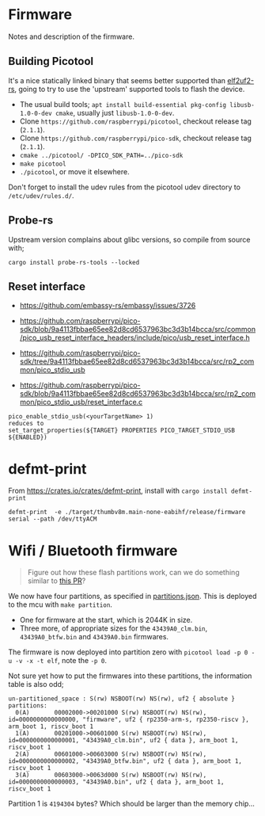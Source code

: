 # Firmware

Notes and description of the firmware.

## Building Picotool
It's a nice statically linked binary that seems better supported than [elf2uf2-rs](https://github.com/JoNil/elf2uf2-rs),
going to try to use the 'upstream' supported tools to flash the device.

- The usual build tools; `apt install build-essential pkg-config libusb-1.0-0-dev cmake`, usually just `libusb-1.0-0-dev`.
- Clone `https://github.com/raspberrypi/picotool`, checkout release tag (`2.1.1`).
- Clone `https://github.com/raspberrypi/pico-sdk`, checkout release tag (`2.1.1`).
- `cmake ../picotool/ -DPICO_SDK_PATH=../pico-sdk`
- `make picotool`
- `./picotool`, or move it elsewhere.

Don't forget to install the udev rules from the picotool udev directory to `/etc/udev/rules.d/`.

## Probe-rs
Upstream version complains about glibc versions, so compile from source with;
```
cargo install probe-rs-tools --locked
```

## Reset interface
- https://github.com/embassy-rs/embassy/issues/3726
- https://github.com/raspberrypi/pico-sdk/blob/9a4113fbbae65ee82d8cd6537963bc3d3b14bcca/src/common/pico_usb_reset_interface_headers/include/pico/usb_reset_interface.h
- https://github.com/raspberrypi/pico-sdk/tree/9a4113fbbae65ee82d8cd6537963bc3d3b14bcca/src/rp2_common/pico_stdio_usb

- https://github.com/raspberrypi/pico-sdk/blob/9a4113fbbae65ee82d8cd6537963bc3d3b14bcca/src/rp2_common/pico_stdio_usb/reset_interface.c

```
pico_enable_stdio_usb(<yourTargetName> 1)
reduces to
set_target_properties(${TARGET} PROPERTIES PICO_TARGET_STDIO_USB ${ENABLED})

```

# defmt-print


From https://crates.io/crates/defmt-print, install with `cargo install defmt-print`

```
defmt-print  -e ./target/thumbv8m.main-none-eabihf/release/firmware serial --path /dev/ttyACM
```

# Wifi / Bluetooth firmware

> Figure out how these flash partitions work, can we do something similar to [this PR](https://github.com/raspberrypi/pico-sdk/pull/1969)?

We now have four partitions, as specified in [partitions.json](./partitions.json). This is deployed to the mcu with `make partition`.

- One for firmware at the start, which is 2044K in size.
- Three more, of appropriate sizes for the `43439A0_clm.bin`, `43439A0_btfw.bin` and `43439A0.bin` firmwares.

The firmware is now deployed into partition zero with `picotool load -p 0 -u -v -x -t elf`, note the `-p 0`.

Not sure yet how to put the firmwares into these partitions, the information table is also odd;
```
un-partitioned_space : S(rw) NSBOOT(rw) NS(rw), uf2 { absolute }
partitions:
  0(A)       00002000->00201000 S(rw) NSBOOT(rw) NS(rw), id=0000000000000000, "firmware", uf2 { rp2350-arm-s, rp2350-riscv }, arm_boot 1, riscv_boot 1
  1(A)       00201000->00601000 S(rw) NSBOOT(rw) NS(rw), id=0000000000000001, "43439A0_clm.bin", uf2 { data }, arm_boot 1, riscv_boot 1
  2(A)       00601000->00603000 S(rw) NSBOOT(rw) NS(rw), id=0000000000000002, "43439A0_btfw.bin", uf2 { data }, arm_boot 1, riscv_boot 1
  3(A)       00603000->0063d000 S(rw) NSBOOT(rw) NS(rw), id=0000000000000003, "43439A0.bin", uf2 { data }, arm_boot 1, riscv_boot 1
```

Partition 1 is `4194304` bytes? Which should be larger than the memory chip...
